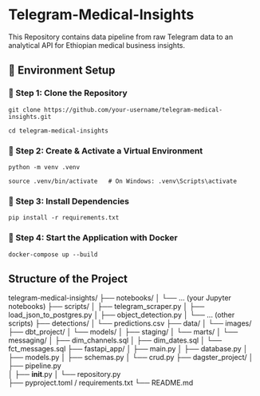 # Telegram-Medical-Insights
This Repository contains data pipeline from raw Telegram data to an analytical API for Ethiopian medical business insights.

## 🚀 Environment Setup

### 🔹 Step 1: Clone the Repository

    git clone https://github.com/your-username/telegram-medical-insights.git

    cd telegram-medical-insights

### 🔹 Step 2: Create & Activate a Virtual Environment

    python -m venv .venv

    source .venv/bin/activate   # On Windows: .venv\Scripts\activate

### 🔹 Step 3: Install Dependencies

    pip install -r requirements.txt

### 🔹 Step 4: Start the Application with Docker 

    docker-compose up --build

## Structure of the Project
telegram-medical-insights/
├── notebooks/
│   └── ... (your Jupyter notebooks)
├── scripts/
│   ├── telegram_scraper.py
│   ├── load_json_to_postgres.py
│   ├── object_detection.py
│   └── ... (other scripts)
├── detections/
│   └── predictions.csv
├── data/
│   └── images/
├── dbt_project/
│   └── models/
│       ├── staging/
│       └── marts/
│           └── messaging/
│               ├── dim_channels.sql
│               ├── dim_dates.sql
│               └── fct_messages.sql
├── fastapi_app/
│   ├── main.py
│   ├── database.py
│   ├── models.py
│   ├── schemas.py
│   └── crud.py
├── dagster_project/
│   ├── pipeline.py         
│   ├── __init__.py
│   └── repository.py       
├── pyproject.toml / requirements.txt
└── README.md
